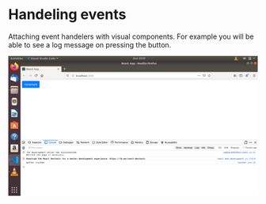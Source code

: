 # Handeling events

Attaching event handelers with visual components. For example you will be able to see a log message on pressing the button.

![Button example](img/1.png)
